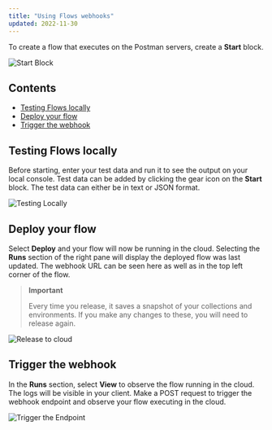 ```yaml
---
title: "Using Flows webhooks"
updated: 2022-11-30
---
```


To create a flow that executes on the Postman servers, create a **Start** block.

![Start Block](https://assets.postman.com/postman-labs-docs/cloud-execution/running-flows-on-the-cloud-start.gif)

## Contents

* [Testing Flows locally](#testing-flows-locally)
* [Deploy your flow](#deploy-your-flow)
* [Trigger the webhook](#trigger-the-webhook)

## Testing Flows locally

Before starting, enter your test data and run it to see the output on your local console. Test data can be added by clicking the gear icon on the **Start** block. The test data can either be in text or JSON format.

![Testing Locally](https://assets.postman.com/postman-labs-docs/cloud-execution/running-flows-on-the-cloud-test-data.gif)

## Deploy your flow

Select **Deploy** and your flow will now be running in the cloud. Selecting the **Runs** section of the right pane will display the deployed flow was last updated. The webhook URL can be seen here as well as in the top left corner of the flow.

> **Important**
>
> Every time you release, it saves a snapshot of your collections and environments. If you make any changes to these, you will need to release again.

![Release to cloud](https://assets.postman.com/postman-labs-docs/cloud-execution/running-flows-in-the-cloud-create-deploy.gif)

## Trigger the webhook

In the **Runs** section, select **View** to observe the flow running in the cloud. The logs will be visible in your client. Make a POST request to trigger the webhook endpoint and observe your flow executing in the cloud.

![Trigger the Endpoint](https://assets.postman.com/postman-labs-docs/cloud-execution/running-in-cloud.gif)
